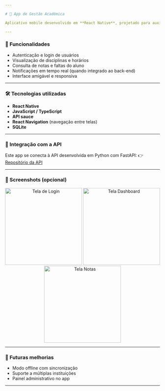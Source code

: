 ```yaml
---

# 📱 App de Gestão Acadêmica

Aplicativo mobile desenvolvido em **React Native**, projetado para auxiliar na **gestão acadêmica** de alunos, professores e administradores. Este app consome os serviços fornecidos pela [API em FastAPI](https://github.com/daltonfrugoli/siFatec-API), garantindo integração rápida e segura.

---
```


### 🚀 Funcionalidades

* Autenticação e login de usuários
* Visualização de disciplinas e horários
* Consulta de notas e faltas do aluno
* Notificações em tempo real (quando integrado ao back-end)
* Interface amigável e responsiva

---

### 🛠️ Tecnologias utilizadas

* **React Native**
* **JavaScript / TypeScript**
* **API sauce**
* **React Navigation** (navegação entre telas)
* **SQLite**

---

### 📡 Integração com a API

Este app se conecta à API desenvolvida em Python com FastAPI:
👉 [Repositório da API](https://github.com/daltonfrugoli/siFatec-API)

---

### 📸 Screenshots (opcional)

<p align="center">
  <img src="./assets/readmeImages/loginPrint.png.png" alt="Tela de Login" width="250"/>
  <img src="./assets/readmeImages/homePrint.png.png" alt="Tela Dashboard" width="250"/>
  <img src="./assets/readmeImages/scoresPrint.png.png" alt="Tela Notas" width="250"/>
</p>

---

### 📌 Futuras melhorias

* Modo offline com sincronização
* Suporte a múltiplas instituições
* Painel administrativo no app

---
